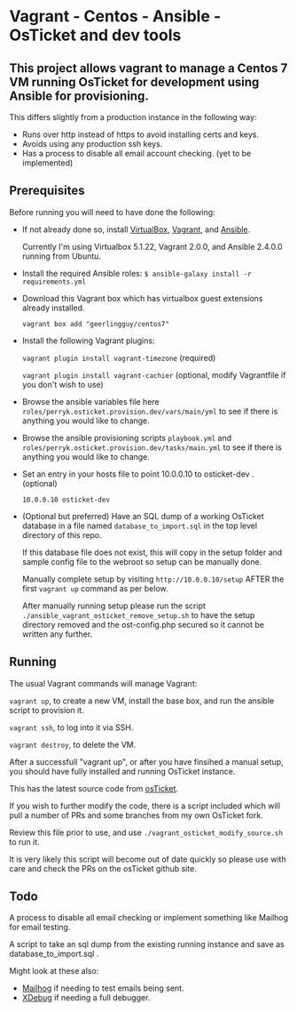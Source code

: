 # Vagrant - Centos - Ansible - OsTicket and dev tools

## This project allows vagrant to manage a Centos 7 VM running OsTicket for development using Ansible for provisioning.

This differs slightly from a production instance in the following way:

* Runs over http instead of https to avoid installing certs and keys.
* Avoids using any production ssh keys.
* Has a process to disable all email account checking. (yet to be implemented)

## Prerequisites

Before running you will need to have done the following:

* If not already done so, install [VirtualBox](https://www.virtualbox.org/wiki/Downloads), [Vagrant](https://www.vagrantup.com/downloads.html), and [Ansible](http://docs.ansible.com/intro_installation.html).

  Currently I'm using Virtualbox 5.1.22, Vagrant 2.0.0, and Ansible 2.4.0.0 running from Ubuntu.

* Install the required Ansible roles: `$ ansible-galaxy install -r requirements.yml`

* Download this Vagrant box which has virtualbox guest extensions already installed.

  `vagrant box add "geerlingguy/centos7"`

* Install the following Vagrant plugins: 

  `vagrant plugin install vagrant-timezone` (required)

  `vagrant plugin install vagrant-cachier` (optional, modify Vagrantfile if you don't wish to use)

* Browse the ansible variables file here `roles/perryk.osticket.provision.dev/vars/main/yml` to see if there is anything you would like to change.

* Browse the ansible provisioning scripts `playbook.yml` and `roles/perryk.osticket.provision.dev/tasks/main.yml` to see if there is anything you would like to change.

* Set an entry in your hosts file to point 10.0.0.10 to osticket-dev . (optional)

  `10.0.0.10 osticket-dev`

* (Optional but preferred) Have an SQL dump of a working OsTicket database in a file named `database_to_import.sql` in the top level directory of this repo.

  If this database file does not exist, this will copy in the setup folder and sample config file to the webroot so setup can be manually done.

  Manually complete setup by visiting `http://10.0.0.10/setup` AFTER the first `vagrant up` command as per below.

  After manually running setup please run the script `./ansible_vagrant_osticket_remove_setup.sh` to have the setup directory removed and the ost-config.php secured so it cannot be written any further.


## Running

The usual Vagrant commands will manage Vagrant:

`vagrant up`, to create a new VM, install the base box, and run the ansible script to provision it.

`vagrant ssh`, to log into it via SSH.

`vagrant destroy`, to delete the VM.

After a successfull "vagrant up", or after you have finsihed a manual setup, you should have fully installed and running OsTicket instance.

This has the latest source code from [osTicket](https://github.com/osticket/osticket).

If you wish to further modify the code, there is a script included which will pull a number of PRs and some branches from my own OsTicket fork.

Review this file prior to use, and use `./vagrant_osticket_modify_source.sh` to run it.

It is very likely this script will become out of date quickly so please use with care and check the PRs on the osTicket github site.


## Todo

A process to disable all email checking or implement something like Mailhog for email testing.

A script to take an sql dump from the existing running instance and save as database_to_import.sql .

Might look at these also:

* [Mailhog](https://github.com/geerlingguy/ansible-role-mailhog) if needing to test emails being sent.
* [XDebug](https://github.com/geerlingguy/ansible-role-php-xdebug) if needing a full debugger. 

